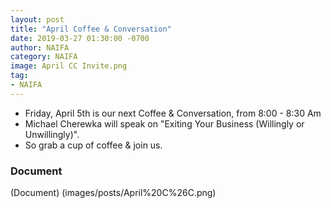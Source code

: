 ```yaml
---
layout: post
title: "April Coffee & Conversation"
date: 2019-03-27 01:30:00 -0700
author: NAIFA
category: NAIFA
image: April CC Invite.png
tag:
- NAIFA
---
```


 - Friday, April 5th is our next Coffee & Conversation, from 8:00 - 8:30 Am
 - Michael Cherewka will speak on "Exiting Your Business (Willingly or Unwillingly)".  
  - So grab a cup of coffee & join us.
### Document
(Document) (images/posts/April%20C%26C.png)
